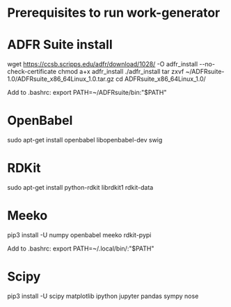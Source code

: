 # Prerequisites to run work-generator

# ADFR Suite install
wget https://ccsb.scripps.edu/adfr/download/1028/ -O adfr_install --no-check-certificate
chmod a+x adfr_install
./adfr_install
tar zxvf ~/ADFRsuite-1.0/ADFRsuite_x86_64Linux_1.0.tar.gz
cd ADFRsuite_x86_64Linux_1.0/

Add to .bashrc:
export PATH=~/ADFRsuite/bin:"$PATH"

# OpenBabel
sudo apt-get install openbabel libopenbabel-dev swig

# RDKit
sudo apt-get install python-rdkit librdkit1 rdkit-data

# Meeko
pip3 install -U numpy openbabel meeko rdkit-pypi

Add to .bashrc:
export PATH=~/.local/bin/:"$PATH"

# Scipy
pip3 install -U scipy matplotlib ipython jupyter pandas sympy nose


